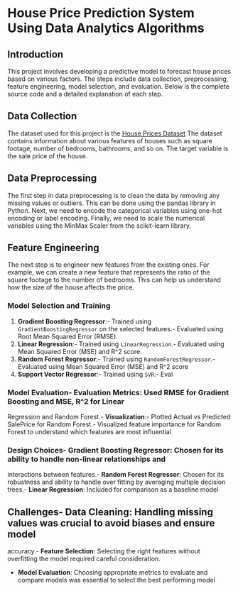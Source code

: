 # House Price Prediction System Using Data Analytics Algorithms
## Introduction
This project involves developing a predictive model to forecast house prices based on various factors. The steps include data collection, preprocessing, feature engineering, model selection, and evaluation. Below is the complete source code and a detailed explanation of each step.

## Data Collection
The dataset used for this project is the [House Prices Dataset](https://www.kaggle.com/c/house-prices-advanced-regression-techniques/data?select=sample_submission.csv)
The dataset contains information about various features of houses such as square footage, number of bedrooms, bathrooms,
and so on. The target variable is the sale price of the house.

## Data Preprocessing
The first step in data preprocessing is to clean the data by removing any missing values or outliers. This
can be done using the pandas library in Python. Next, we need to encode the categorical variables using
one-hot encoding or label encoding. Finally, we need to scale the numerical variables using the MinMax
Scaler from the scikit-learn library.

## Feature Engineering
The next step is to engineer new features from the existing ones. For example, we can create a
new feature that represents the ratio of the square footage to the number of bedrooms. This can help us
understand how the size of the house affects the price.

 ### Model Selection and Training
 1. **Gradient Boosting Regressor**:- Trained using `GradientBoostingRegressor` on the selected features.- Evaluated using Root Mean Squared Error (RMSE).
 2. **Linear Regression**:- Trained using `LinearRegression`.- Evaluated using Mean Squared Error (MSE) and R^2 score.
 3. **Random Forest Regressor**:- Trained using `RandomForestRegressor`.- Evaluated using Mean Squared Error (MSE) and R^2 score
4. **Support Vector Regressor**:- Trained using `SVR`.- Eval

 ### Model Evaluation- **Evaluation Metrics**: Used RMSE for Gradient Boosting and MSE, R^2 for Linear
 Regression and Random Forest.- **Visualization**:- Plotted Actual vs Predicted SalePrice for Random Forest.- Visualized feature importance for Random Forest to understand which features are most
 influential

  ### Design Choices- **Gradient Boosting Regressor**: Chosen for its ability to handle non-linear relationships and
 interactions between features.- **Random Forest Regressor**: Chosen for its robustness and ability to handle over fitting by
 averaging multiple decision trees.- **Linear Regression**: Included for comparison as a baseline model

 ## Challenges- **Data Cleaning**: Handling missing values was crucial to avoid biases and ensure model
 accuracy.- **Feature Selection**: Selecting the right features without overfitting the model required careful
 consideration.

 - **Model Evaluation**: Choosing appropriate metrics to evaluate and compare models was
 essential to select the best performing model
